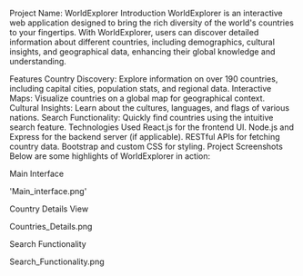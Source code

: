 Project Name: WorldExplorer
Introduction
WorldExplorer is an interactive web application designed to bring the rich diversity of the world's countries to your fingertips. With WorldExplorer, users can discover detailed information about different countries, including demographics, cultural insights, and geographical data, enhancing their global knowledge and understanding.

Features
Country Discovery: Explore information on over 190 countries, including capital cities, population stats, and regional data.
Interactive Maps: Visualize countries on a global map for geographical context.
Cultural Insights: Learn about the cultures, languages, and flags of various nations.
Search Functionality: Quickly find countries using the intuitive search feature.
Technologies Used
React.js for the frontend UI.
Node.js and Express for the backend server (if applicable).
RESTful APIs for fetching country data.
Bootstrap and custom CSS for styling.
Project Screenshots
Below are some highlights of WorldExplorer in action:

Main Interface

'Main_interface.png'

Country Details View

Countries_Details.png

Search Functionality

Search_Functionality.png
